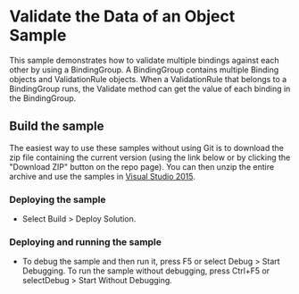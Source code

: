 
# Validate the Data of an Object Sample
This sample demonstrates how to validate multiple bindings against each other by using a BindingGroup. A BindingGroup contains multiple Binding objects and ValidationRule objects. When a ValidationRule that belongs to a BindingGroup runs, the Validate method can get the value of each binding in the BindingGroup.

## Build the sample
The easiest way to use these samples without using Git is to download the zip file containing the current version (using the link below or by clicking the "Download ZIP" button on the repo page). You can then unzip the entire archive and use the samples in [Visual Studio 2015](https://www.visualstudio.com/wpf-vs).

### Deploying the sample
- Select Build > Deploy Solution. 

### Deploying and running the sample
- To debug the sample and then run it, press F5 or select Debug >  Start Debugging. To run the sample without debugging, press Ctrl+F5 or selectDebug > Start Without Debugging. 

